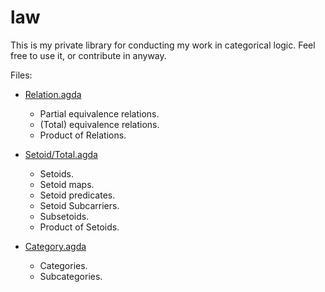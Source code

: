 law
===

This is my private library for conducting my work in categorical
logic.  Feel free to use it, or contribute in anyway.

Files:

  - [Relation.agda](Relation.agda)
    - Partial equivalence relations.
    - (Total) equivalence relations.
    - Product of Relations.
    
  - [Setoid/Total.agda](Setoid/Total.agda)
    - Setoids.
    - Setoid maps.
    - Setoid predicates.
    - Setoid Subcarriers.
    - Subsetoids.
    - Product of Setoids.

  - [Category.agda](Category.agda)
    - Categories.
    - Subcategories.
    

